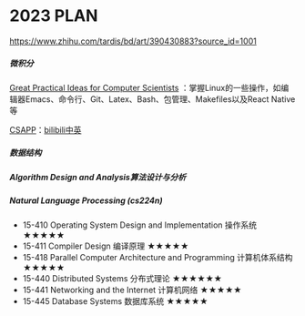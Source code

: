 # 2023 PLAN

https://www.zhihu.com/tardis/bd/art/390430883?source_id=1001

##### 微积分

[Great Practical Ideas for Computer Scientists](https://www.cs.cmu.edu/~15131/f17/) ：掌握Linux的一些操作，如编辑器Emacs、命令行、Git、Latex、Bash、包管理、Makefiles以及React Native等

[CSAPP](https://link.zhihu.com/?target=https%3A//www.cs.cmu.edu/~213/)：[bilibili中英](https://link.zhihu.com/?target=https%3A//www.bilibili.com/video/BV1iW411d7hd%3Ffrom%3Dsearch%26seid%3D4855787482319798037)

##### 数据结构

##### **Algorithm Design and Analysis算法设计与分析**

##### **Natural Language Processing** (cs224n)











- 15-410 Operating System Design and Implementation 操作系统 ★★★★★
- 15-411 Compiler Design 编译原理 ★★★★★
- 15-418 Parallel Computer Architecture and Programming 计算机体系结构 ★★★★★
- 15-440 Distributed Systems 分布式理论 ★★★★★★
- 15-441 Networking and the Internet 计算机网络 ★★★★★
- 15-445 Database Systems 数据库系统 ★★★★★